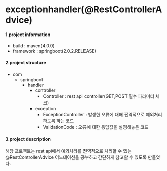 # exceptionhandler(@RestControllerAdvice)

#### 1.project information
- build : maven(4.0.0) 
- framework : springboot(2.0.2.RELEASE)

#### 2.project structure
- com
  - springboot
    - handler
        - controller
            - Controller : rest api controller(GET,POST 필수 파라미터 체크)
        - exception
            - ExceptionController : 발생한 오류에 대해 전역적으로 예외처리하도록 하는 코드 
            - ValidationCode : 오류에 대한 응답값을 설정해놓은 코드 
#### 3.project description
해당 프로젝트는 rest api에서 예외처리를 전역적으로 처리할 수 있는 @RestControllerAdvice 어노테이션을 공부하고 간단하게 참고할 수 있도록 만들었다.


